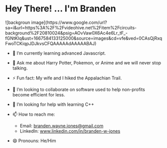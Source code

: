 <h1> Hey There!   ...  I'm Branden  </h1>
![backgroun image](https://www.google.com/url?sa=i&url=https%3A%2F%2Fvideohive.net%2Fitem%2Fcircuits-background%2F20810024&psig=AOvVaw0X6Ac4e6Lr_tF_-fGNtKIq&ust=1667584133125000&source=images&cd=vfe&ved=0CAsQjRxqFwoTCKiqpJDJkvsCFQAAAAAdAAAAABAJ)


- 🌱 I’m currently learning advanced Javascript.
- 💬 Ask me about Harry Potter, Pokemon, or Anime and we will never stop talking.
- ⚡ Fun fact: My wife and I hiked the Appalachian Trail.
- 👯 I’m looking to collaborate on software used to help non-profits become efficient for less.
- 🤔 I’m looking for help with learning C++

- 📫 How to reach me: 
    - Email: branden.wayne.jones@gmail.com
    - LinkedIn: www.linkedin.com/in/branden-w-jones

- 😄 Pronouns: He/Him


